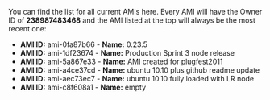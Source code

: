 You can find the list for all current AMIs here. Every AMI will have the Owner ID of **238987483468** and the AMI listed at the top will always be the most recent one:

* **AMI ID:** ami-0fa87b66 - **Name:** 0.23.5
* **AMI ID:** ami-1df23674 - **Name:** Production Sprint 3 node release
* **AMI ID:** ami-5a867e33 - **Name:** AMI created for plugfest2011
* **AMI ID:** ami-a4ce37cd - **Name:** ubuntu 10.10 plus github readme update
* **AMI ID:** ami-aec73ec7 - **Name:** ubuntu 10.10 fully loaded with LR node
* **AMI ID:** ami-c8f608a1 - **Name:** empty